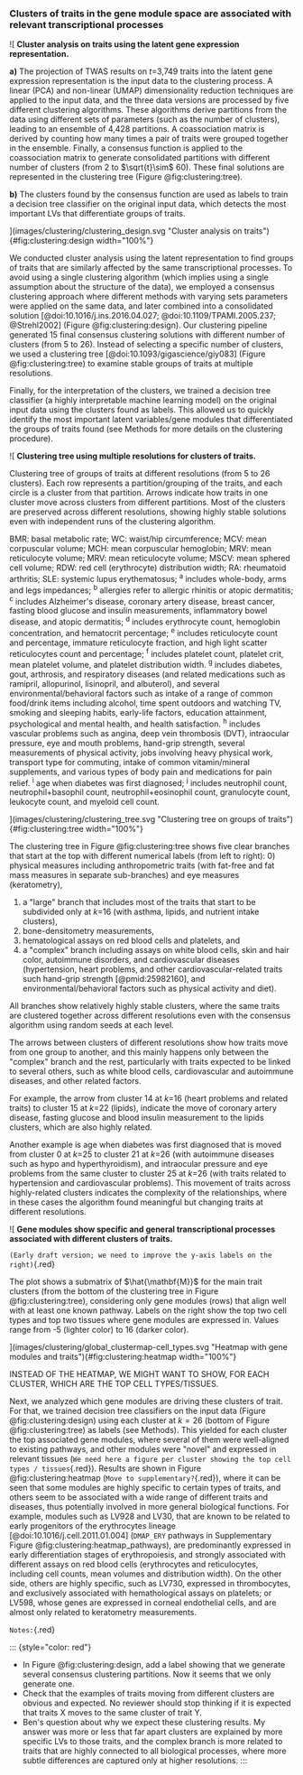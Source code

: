 ### Clusters of traits in the gene module space are associated with relevant transcriptional processes

![
**Cluster analysis on traits using the latent gene expression representation.**
<!--  -->
**a)** The projection of TWAS results on $t$=3,749 traits into the latent gene expression representation is the input data to the clustering process.
A linear (PCA) and non-linear (UMAP) dimensionality reduction techniques are applied to the input data, and the three data versions are processed by five different clustering algorithms.
These algorithms derive partitions from the data using different sets of parameters (such as the number of clusters), leading to an ensemble of 4,428 partitions.
A coassociation matrix is derived by counting how many times a pair of traits were grouped together in the ensemble.
Finally, a consensus function is applied to the coassociation matrix to generate consolidated partitions with different number of clusters (from 2 to $\sqrt{t}\sim$ 60).
These final solutions are represented in the clustering tree (Figure @fig:clustering:tree).
<!--  -->
**b)** The clusters found by the consensus function are used as labels to train a decision tree classifier on the original input data, which detects the most important LVs that differentiate groups of traits.
<!--  -->
](images/clustering/clustering_design.svg "Cluster analysis on traits"){#fig:clustering:design width="100%"}


We conducted cluster analysis using the latent representation to find groups of traits that are similarly affected by the same transcriptional processes.
To avoid using a single clustering algorithm (which implies using a single assumption about the structure of the data), we employed a consensus clustering approach where different methods with varying sets parameters were applied on the same data, and later combined into a consolidated solution [@doi:10.1016/j.ins.2016.04.027; @doi:10.1109/TPAMI.2005.237; @Strehl2002] (Figure @fig:clustering:design).
Our clustering pipeline generated 15 final consensus clustering solutions with different number of clusters (from 5 to 26).
Instead of selecting a specific number of clusters, we used a clustering tree [@doi:10.1093/gigascience/giy083] (Figure @fig:clustering:tree) to examine stable groups of traits at multiple resolutions.
<!--  -->
Finally, for the interpretation of the clusters, we trained a decision tree classifier (a highly interpretable machine learning model) on the original input data using the clusters found as labels.
This allowed us to quickly identify the most important latent variables/gene modules that differentiated the groups of traits found (see Methods for more details on the clustering procedure).


![
**Clustering tree using multiple resolutions for clusters of traits.**
<!--  -->
Clustering tree of groups of traits at different resolutions (from 5 to 26 clusters).
Each row represents a partition/grouping of the traits, and each circle is a cluster from that partition.
Arrows indicate how traits in one cluster move across clusters from different partitions.
Most of the clusters are preserved across different resolutions, showing highly stable solutions even with independent runs of the clustering algorithm.
<!--  -->
BMR: basal metabolic rate;
WC: waist/hip circumference;
MCV: mean corpuscular volume;
MCH: mean corpuscular hemoglobin;
MRV: mean reticulocyte volume;
MRV: mean reticulocyte volume;
MSCV: mean sphered cell volume;
RDW: red cell (erythrocyte) distribution width;
RA: rheumatoid arthritis;
SLE: systemic lupus erythematosus;
<sup>a</sup> includes whole-body, arms and legs impedances;
<sup>b</sup> allergies refer to allergic rhinitis or atopic dermatitis;
<sup>c</sup> includes Alzheimer's disease, coronary artery disease, breast cancer, fasting blood glucose and insulin measurements, inflammatory bowel disease, and atopic dermatitis;
<sup>d</sup> includes erythrocyte count, hemoglobin concentration, and hematocrit percentage;
<sup>e</sup> includes reticulocyte count and percentage, immature reticulocyte fraction, and high light scatter reticulocytes count and percentage;
<sup>f</sup> includes platelet count, platelet crit, mean platelet volume, and platelet distribution width.
<sup>g</sup> includes diabetes, gout, arthrosis, and respiratory diseases (and related medications such as ramipril, allopurinol, lisinopril, and albuterol), and several environmental/behavioral factors such as intake of a range of common food/drink items including alcohol, time spent outdoors and watching TV, smoking and sleeping habits, early-life factors, education attainment, psychological and mental health, and health satisfaction.
<sup>h</sup> includes vascular problems such as angina, deep vein thrombosis (DVT), intraocular pressure, eye and mouth problems, hand-grip strength, several measurements of physical activity, jobs involving heavy physical work, transport type for commuting, intake of common vitamin/mineral supplements, and various types of body pain and medications for pain relief.
<sup>i</sup> age when diabetes was first diagnosed;
<sup>j</sup> includes neutrophil count, neutrophil+basophil count, neutrophil+eosinophil count, granulocyte count, leukocyte count, and myeloid cell count.
<!--  -->
](images/clustering/clustering_tree.svg "Clustering tree on groups of traits"){#fig:clustering:tree width="100%"}


The clustering tree in Figure @fig:clustering:tree shows five clear branches that start at the top with different numerical labels (from left to right):
0) physical measures including anthropometric traits (with fat-free and fat mass measures in separate sub-branches) and eye measures (keratometry),
1) a "large" branch that includes most of the traits that start to be subdivided only at $k$=16 (with asthma, lipids, and nutrient intake clusters),
2) bone-densitometry measurements,
3) hematological assays on red blood cells and platelets, and
4) a "complex" branch including assays on white blood cells, skin and hair color, autoimmune disorders, and cardiovascular diseases (hypertension, heart problems, and other cardiovascular-related traits such hand-grip strength [@pmid:25982160], and environmental/behavioral factors such as physical activity and diet).
<!--  -->
All branches show relatively highly stable clusters, where the same traits are clustered together across different resolutions even with the consensus algorithm using random seeds at each level.
<!--  -->
The arrows between clusters of different resolutions show how traits move from one group to another, and this mainly happens only between the "complex" branch and the rest, particularly with traits expected to be linked to several others, such as white blood cells, cardiovascular and autoimmune diseases, and other related factors.
<!--  -->
For example, the arrow from cluster 14 at $k$=16 (heart problems and related traits) to cluster 15 at $k$=22 (lipids), indicate the move of coronary artery disease, fasting glucose and blood insulin measurement to the lipids clusters, which are also highly related.
<!-- Possible citations above:
- https://pubmed.ncbi.nlm.nih.gov/30694691/
- IMPORTANT: https://www.ahajournals.org/doi/10.1161/CIRCULATIONAHA.118.034978
    This one has a couple of citations in the introduction
 -->
Another example is age when diabetes was first diagnosed that is moved from cluster 0 at $k$=25 to cluster 21 at $k$=26 (with autoimmune diseases such as hypo and hyperthyroidism), and intraocular pressure and eye problems from the same cluster to cluster 25 at $k$=26 (with traits related to hypertension and cardiovascular problems).
This movement of traits across highly-related clusters indicates the complexity of the relationships, where in these cases the algorithm found meaningful but changing traits at different resolutions.


![
**Gene modules show specific and general transcriptional processes associated with different clusters of traits.**
<!--  -->
`(Early draft version; we need to improve the y-axis labels on the right)`{.red}
<!--  -->
The plot shows a submatrix of $\hat{\mathbf{M}}$ for the main trait clusters (from the bottom of the clustering tree in Figure @fig:clustering:tree), considering only gene modules (rows) that align well with at least one known pathway.
Labels on the right show the top two cell types and top two tissues where gene modules are expressed in.
Values range from -5 (lighter color) to 16 (darker color).
<!--  -->
](images/clustering/global_clustermap-cell_types.svg "Heatmap with gene modules and traits"){#fig:clustering:heatmap width="100%"}


INSTEAD OF THE HEATMAP, WE MIGHT WANT TO SHOW, FOR EACH CLUSTER, WHICH ARE THE TOP CELL TYPES/TISSUES.


Next, we analyzed which gene modules are driving these clusters of trait.
For that, we trained decision tree classifiers on the input data (Figure @fig:clustering:design) using each cluster at $k=26$ (bottom of Figure @fig:clustering:tree) as labels (see Methods).
This yielded for each cluster the top associated gene modules, where several of them were well-aligned to existing pathways, and other modules were "novel" and expressed in relevant tissues (`We need here a figure per cluster showing the top cell types / tissues`{.red}).
Results are shown in Figure @fig:clustering:heatmap (`Move to supplementary?`{.red}), where it can be seen that some modules are highly specific to certain types of traits, and others seem to be associated with a wide range of different traits and diseases, thus potentially involved in more general biological functions.
For example, modules such as LV928 and LV30, that are known to be related to early progenitors of the erythrocytes lineage [@doi:10.1016/j.cell.2011.01.004] (`DMAP_ERY` pathways in Supplementary Figure @fig:clustering:heatmap_pathways), are predominantly expressed in early differentiation stages of erythropoiesis, and strongly associated with different assays on red blood cells (erythrocytes and reticulocytes, including cell counts, mean volumes and distribution width).
On the other side, others are highly specific, such as LV730, expressed in thrombocytes, and exclusively associated with hemathological assays on platelets;
or LV598, whose genes are expressed in corneal endothelial cells, and are almost only related to keratometry measurements.
<!-- 
LV154 is also expressed in corneal endothelial cells and associated with keratometry, but not exclusively.
 -->

<!--
Autoimmune diseases are very similar, as it can be seen, but some modules show highly specific associations: for example, I THINK, thyroid-related disorders with LV155 (with genes expressed in thyroid)
-->



`Notes:`{.red}

::: {style="color: red"}
- In Figure @fig:clustering:design, add a label showing that we generate several consensus clustering partitions.
Now it seems that we only generate one.
- Check that the examples of traits moving from different clusters are obvious and expected.
No reviewer should stop thinking if it is expected that traits X moves to the same cluster of trait Y.
- Ben's question about why we expect these clustering results.
My answer was more or less that far apart clusters are explained by more specific LVs to those traits, and the complex branch is more related to traits that are highly connected to all biological processes, where more subtle differences are captured only at higher resolutions.
:::
